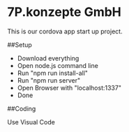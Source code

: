 # 7P.konzepte GmbH 

This is our cordova app start up project.

##Setup

- Download everything
- Open node.js command line 
- Run "npm run install-all"
- Run "npm run server"
- Open Browser with "localhost:1337"
- Done

##Coding

Use Visual Code 


